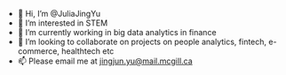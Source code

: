 - 👋 Hi, I’m @JuliaJingYu
- 👀 I’m interested in STEM
- 🌱 I’m currently working in big data analytics in finance
- 💞️ I’m looking to collaborate on projects on people analytics, fintech, e-commerce, healthtech etc 
- 📫 Please email me at jingjun.yu@mail.mcgill.ca

<!---
JuliaJingYu/JuliaJingYu is a ✨ special ✨ repository because its `README.md` (this file) appears on your GitHub profile.
You can click the Preview link to take a look at your changes.
--->
